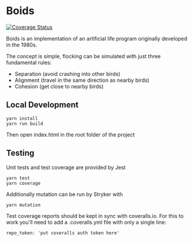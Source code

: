 # Boids

[![Coverage Status](https://coveralls.io/repos/github/fildon/boids/badge.svg?branch=master)](https://coveralls.io/github/fildon/boids?branch=master)

Boids is an implementation of an artificial life program originally developed in the 1980s. 

The concept is simple, flocking can be simulated with just three fundamental rules:
- Separation (avoid crashing into other birds)
- Alignment (travel in the same direction as nearby birds)
- Cohesion (get close to nearby birds)

## Local Development

    yarn install
    yarn run build

Then open index.html in the root folder of the project

## Testing

Unit tests and test coverage are provided by Jest

    yarn test
    yarn coverage

Additionally mutation can be run by Stryker with

    yarn mutation

Test coverage reports should be kept in sync with coveralls.io.
For this to work you'll need to add a .coveralls.yml file with only a single line:

    repo_token: 'put coveralls auth token here'
